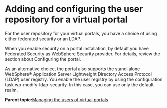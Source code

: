 # Adding and configuring the user repository for a virtual portal

For the user repository for your virtual portals, you have a choice of using either federated security or an LDAP.

When you enable security on a portal installation, by default you have Federated Security as WebSphere Security provider. For details, review the section about Configuring the portal.

As an alternative choice, the portal also supports the stand-alone WebSphere® Application Server Lightweight Directory Access Protocol \(LDAP\) user registry. You enable the user registry by using the configuration task wp-modify-ldap-security. In this case, you can use only the default realm.

**Parent topic:**[Managing the users of virtual portals](../admin-system/advp_tsk_mng_usr.md)

